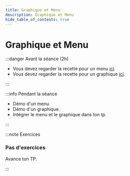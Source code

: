 ```yaml
---
title: Graphique et Menu
description: Graphique et Menu
hide_table_of_contents: true
---
```


# Graphique et Menu

<Row>

<Column>

:::danger Avant la séance (2h)

- Vous devez regarder la recette pour un menu [ici](../03-recettes/menu.mdx).
- Vous devez regarder la recette pour un graphique [ici](https://github.com/departement-info-cem/3N5-Prog3/tree/main/code/DemoGraphique).

:::

</Column>

<Column>

:::info Pendant la séance

- Démo d'un menu.
- Démo d'un graphique.
- Intégrer le menu et le graphique dans ton tp.

:::

</Column>

</Row>

:::note Exercices

### Pas d'exercices

Avance ton TP.

:::
